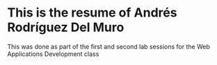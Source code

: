 <h1>
    This is the resume of Andrés Rodríguez Del Muro
</h1>

<p>
    This was done as part of the first and second lab sessions for the Web Applications Development class
</p>